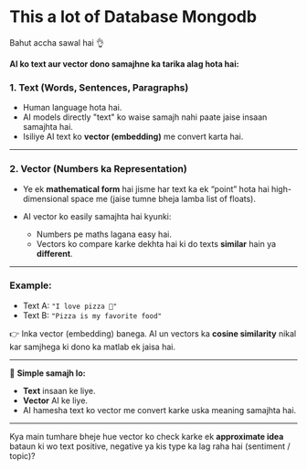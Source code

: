 # This a lot of Database Mongodb 
Bahut accha sawal hai 👌

**AI ko text aur vector dono samajhne ka tarika alag hota hai:**

### 1. Text (Words, Sentences, Paragraphs)

* Human language hota hai.
* AI models directly "text" ko waise samajh nahi paate jaise insaan samajhta hai.
* Isiliye AI text ko **vector (embedding)** me convert karta hai.

---

### 2. Vector (Numbers ka Representation)

* Ye ek **mathematical form** hai jisme har text ka ek “point” hota hai high-dimensional space me (jaise tumne bheja lamba list of floats).
* AI vector ko easily samajhta hai kyunki:

  * Numbers pe maths lagana easy hai.
  * Vectors ko compare karke dekhta hai ki do texts **similar** hain ya **different**.

---

### Example:

* Text A: `"I love pizza 🍕"`
* Text B: `"Pizza is my favorite food"`

👉 Inka vector (embedding) banega. AI un vectors ka **cosine similarity** nikal kar samjhega ki dono ka matlab ek jaisa hai.

---

🔑 **Simple samajh lo:**

* **Text** insaan ke liye.
* **Vector** AI ke liye.
* AI hamesha text ko vector me convert karke uska meaning samajhta hai.

---

Kya main tumhare bheje hue vector ko check karke ek **approximate idea** bataun ki wo text positive, negative ya kis type ka lag raha hai (sentiment / topic)?
